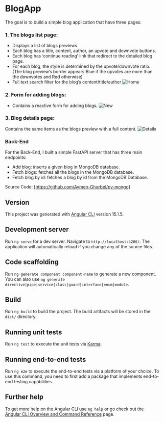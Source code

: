 # BlogApp

The goal is to build a simple blog application that have three pages:

### 1. The blogs list page:

- Displays a list of blogs previews
- Each blog has a title, content, author, an upvote and downvote buttons.
- Each blog has ‘continue reading’ link that redirect to the detailed blog page.
- For each blog, the style is determined by the upvote/downvote ratio.
(The blog preview’s border appears Blue if the upvotes are more than the downvotes and Red otherwise)
- Full text search filter for the blog’s content/title/author
![Home](https://user-images.githubusercontent.com/58705400/222916086-775e8e48-9cf5-4d61-8364-7223acfc3b8c.png)

### 2. Form for adding blogs:

- Contains a reactive form for adding blogs.
![New](https://user-images.githubusercontent.com/58705400/222916290-78c6e36d-650d-4c1c-95ba-985af042afd6.png)

### 3. Blog details page: 
Contains the same items as the blogs preview with a full content. 
![Details](https://user-images.githubusercontent.com/58705400/222916339-21dfc5b9-ffc9-4edd-affc-4935be86ecfa.png)

### Back-End
For the Back-End, I built a simple FastAPI server that has three main endpoints:

- Add blog: inserts a given blog in MongoDB database.
- Fetch blogs: fetches all the blogs in the MongoDB database.
- Fetch blog by id: fetches a blog by id from the MongoDB Database.

Source Code: [https://github.com/Aymen-Ghorbel/py-mongo]


## Version

This project was generated with [Angular CLI](https://github.com/angular/angular-cli) version 15.1.5.

## Development server

Run `ng serve` for a dev server. Navigate to `http://localhost:4200/`. The application will automatically reload if you change any of the source files.

## Code scaffolding

Run `ng generate component component-name` to generate a new component. You can also use `ng generate directive|pipe|service|class|guard|interface|enum|module`.

## Build

Run `ng build` to build the project. The build artifacts will be stored in the `dist/` directory.

## Running unit tests

Run `ng test` to execute the unit tests via [Karma](https://karma-runner.github.io).

## Running end-to-end tests

Run `ng e2e` to execute the end-to-end tests via a platform of your choice. To use this command, you need to first add a package that implements end-to-end testing capabilities.

## Further help

To get more help on the Angular CLI use `ng help` or go check out the [Angular CLI Overview and Command Reference](https://angular.io/cli) page.
